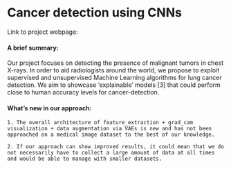 # Cancer detection using CNNs

Link to project webpage:

#### A brief summary: 

Our project focuses on detecting the presence of malignant tumors in chest X-rays. In order to aid radiologists around the world, we propose to exploit supervised and unsupervised Machine Learning algorithms for lung cancer detection. We aim to showcase ‘explainable’ models [3] that could perform close to human accuracy levels for cancer-detection. 


#### What’s new in our approach:

    1. The overall architecture of feature_extraction + grad_cam visualization + data augmentation via VAEs is new and has not been approached on a medical image dataset to the best of our knowledge.

    2. If our approach can show improved results, it could mean that we do not necessarily have to collect a large amount of data at all times and would be able to manage with smaller datasets.


 




